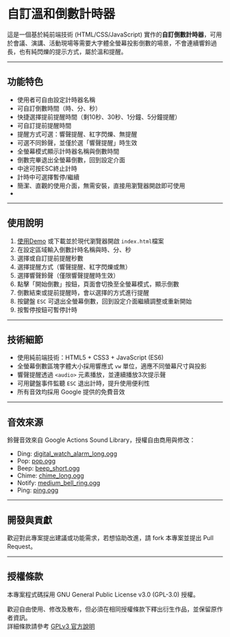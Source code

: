 # 自訂溫和倒數計時器

這是一個基於純前端技術 (HTML/CSS/JavaScript) 實作的**自訂倒數計時器**，可用於會議、演講、活動現場等需要大字體全螢幕投影倒數的場景，不會連續響鈴過長，也有純閃爍的提示方式，屬於溫和提醒。

---

## 功能特色

- 使用者可自由設定計時器名稱  
- 可自訂倒數時間（時、分、秒）  
- 快捷選擇提前提醒時間（剩10秒、30秒、1分鐘、5分鐘提醒）
- 可自訂提前提醒時間
- 提醒方式可選：響聲提醒、紅字閃爍、無提醒  
- 可選不同鈴聲，並僅於選「響聲提醒」時生效  
- 全螢幕模式顯示計時器名稱與倒數時間
- 倒數完畢退出全螢幕倒數，回到設定介面
- 中途可按ESC終止計時
- 計時中可選擇暫停/繼續
- 簡潔、直觀的使用介面，無需安裝，直接用瀏覽器開啟即可使用
- 

---

## 使用說明

1. [使用Demo](jokctseng.github.io/timer) 或下載並於現代瀏覽器開啟 `index.html`檔案  
2. 在設定區域輸入倒數計時名稱與時、分、秒  
3. 選擇或自訂提前提醒秒數 
4. 選擇提醒方式（響聲提醒、紅字閃爍或無）  
5. 選擇響聲鈴聲（僅限響聲提醒時生效）  
6. 點擊「開始倒數」按鈕，頁面會切換至全螢幕模式，顯示倒數  
7. 倒數結束或提前提醒時，會以選擇的方式進行提醒  
8. 按鍵盤 `ESC` 可退出全螢幕倒數，回到設定介面繼續調整或重新開始
9. 按暫停按鈕可暫停計時 

---

## 技術細節

- 使用純前端技術：HTML5 + CSS3 + JavaScript (ES6)  
- 全螢幕倒數區塊字體大小採用響應式 `vw` 單位，適應不同螢幕尺寸與投影  
- 響聲提醒透過 `<audio>` 元素播放，並連續播放3次提示聲
- 可用鍵盤事件監聽 `ESC` 退出計時，提升使用便利性  
- 所有音效均採用 Google 提供的免費音效  

---

## 音效來源

鈴聲音效來自 Google Actions Sound Library，授權自由商用與修改：

- Ding: [digital_watch_alarm_long.ogg](https://actions.google.com/sounds/v1/alarms/digital_watch_alarm_long.ogg)  
- Pop: [pop.ogg](https://actions.google.com/sounds/v1/cartoon/pop.ogg)  
- Beep: [beep_short.ogg](https://actions.google.com/sounds/v1/alarms/beep_short.ogg)  
- Chime: [chime_long.ogg](https://actions.google.com/sounds/v1/alarms/chime_long.ogg)  
- Notify: [medium_bell_ring.ogg](https://actions.google.com/sounds/v1/alarms/medium_bell_ring.ogg)  
- Ping: [ping.ogg](https://actions.google.com/sounds/v1/alarms/ping.ogg)  

---

## 開發與貢獻

歡迎對此專案提出建議或功能需求，若想協助改進，請 fork 本專案並提出 Pull Request。

---

## 授權條款

本專案程式碼採用 GNU General Public License v3.0 (GPL-3.0) 授權。  

歡迎自由使用、修改及散布，但必須在相同授權條款下釋出衍生作品，並保留原作者資訊。  
詳細條款請參考 [GPLv3 官方說明](https://www.gnu.org/licenses/gpl-3.0.html) 

